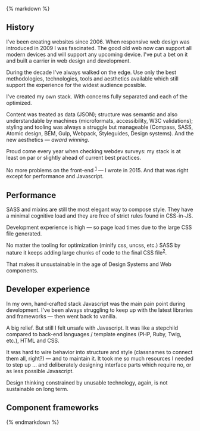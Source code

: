 {% markdown %}

## History

I've been creating websites since 2006. When responsive web design was introduced in 2009 I was fascinated. The good old web now can support all modern devices and will support any upcoming device. I've put a bet on it and built a carrier in web design and development.

During the decade I've always walked on the edge. Use only the best methodologies, technologies, tools and aesthetics available which still support the experience for the widest audience possible.

I've created my own stack. With concerns fully separated and each of the optimized.

Content was treated as data (JSON); structure was semantic and also understandable by machines (microformats, accessibility, W3C validations); styling and tooling was always a struggle but manageable (Compass, SASS, Atomic design, BEM, Gulp, Webpack, Styleguides, Design systems). And the new aesthetics &mdash; _award winning_.

Proud come every year when checking webdev surveys: my stack is at least on par or slightly ahead of current best practices.

No more problems on the front-end <sup id="footnote--1">[1](#footnotes--1)</sup> &mdash; I wrote in 2015. And that was right except for performance and Javascript.

## Performance

SASS and mixins are still the most elegant way to compose style. They have a minimal cognitive load and they are free of strict rules found in CSS-in-JS.

Development experience is high &mdash; so page load times due to the large CSS file generated.

No matter the tooling for optimization (minify css, uncss, etc.) SASS by nature it keeps adding large chunks of code to the final CSS file<sup id="footnote--2">[2](#footnotes--2)</sup>.

That makes it unsustainable in the age of Design Systems and Web components.

## Developer experience

In my own, hand-crafted stack Javascript was the main pain point during development. I've been always struggling to keep up with the latest libraries and frameworks &mdash; then went back to vanilla.

A big relief. But still I felt unsafe with Javascript. It was like a stepchild compared to back-end languages / template engines (PHP, Ruby, Twig, etc.), HTML and CSS.

It was hard to wire behavior into structure and style (classnames to connect them all, right?) &mdash; and to maintain it. It took me so much resources I needed to step up ... and deliberately designing interface parts which require no, or as less possible Javascript.

Design thinking constrained by unusable technology, again, is not sustainable on long term.

## Component frameworks

{% endmarkdown %}
